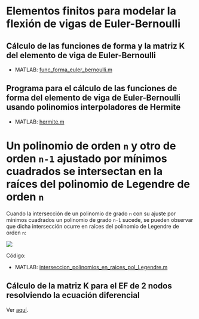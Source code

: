 # Elementos finitos para modelar la flexión de vigas de Euler-Bernoulli

## Cálculo de las funciones de forma y la matriz K del elemento de viga de Euler-Bernoulli
* MATLAB: [func_forma_euler_bernoulli.m](func_forma_euler_bernoulli.m)

## Programa para el cálculo de las funciones de forma del elemento de viga de Euler-Bernoulli usando polinomios interpoladores de Hermite
* MATLAB: [hermite.m](hermite.m)

# Un polinomio de orden `n` y otro de orden `n-1` ajustado por mínimos cuadrados se intersectan en la raíces del polinomio de Legendre de orden `n`

Cuando la intersección de un polinomio de grado `n` con su ajuste por mínimos cuadrados un polinomio de grado `n-1` sucede, se pueden observar que dicha intersección ocurre en raíces del polinomio de Legendre de orden `n`:

<img src="figs/interseccion_polinomios_en_raices_pol_Legendre.png">

Código:
* MATLAB: [interseccion_polinomios_en_raices_pol_Legendre.m](interseccion_polinomios_en_raices_pol_Legendre.m)

##  Cálculo de la matriz K para el EF de 2 nodos resolviendo la ecuación diferencial
Ver [aquí](../../repaso_matricial/portico_2d/deduccion_K_y_fe_elemento_portico_2D/).

